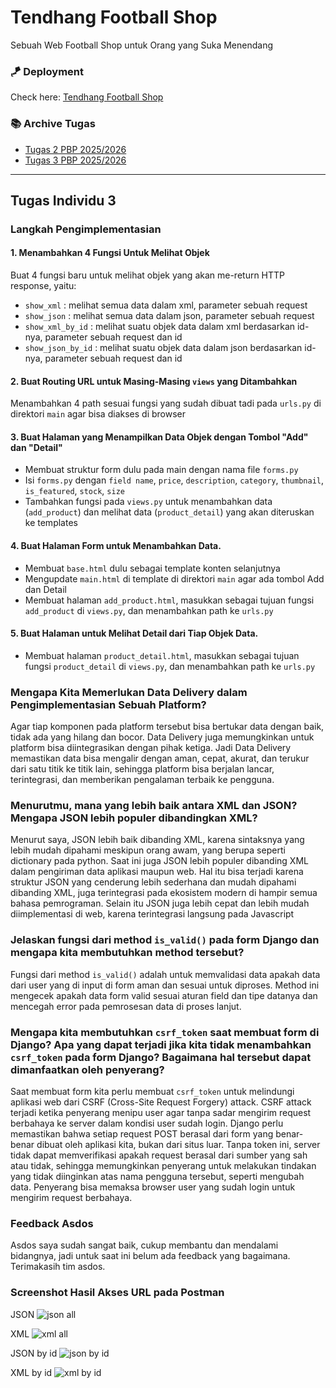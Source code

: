# Tendhang Football Shop
Sebuah Web Football Shop untuk Orang yang Suka Menendang

### 🪁 Deployment
Check here: [Tendhang Football Shop](https://raihan-maulana41-tendhang.pbp.cs.ui.ac.id/)

### 📚 Archive Tugas
   - [Tugas 2 PBP 2025/2026](https://github.com/raihanheriandry/tendhang/wiki/Tugas-2-PBP)
   - [Tugas 3 PBP 2025/2026](https://github.com/raihanheriandry/tendhang/wiki/Tugas-3-PBP)

---

## Tugas Individu 3

### Langkah Pengimplementasian

#### 1. Menambahkan 4 Fungsi Untuk Melihat Objek   
   Buat 4 fungsi baru untuk melihat objek yang akan me-return HTTP response, yaitu:
   - `show_xml` : melihat semua data dalam xml, parameter sebuah request
   - `show_json` : melihat semua data dalam json, parameter sebuah request
   - `show_xml_by_id` : melihat suatu objek data dalam xml berdasarkan id-nya, parameter sebuah request dan id
   - `show_json_by_id` : melihat suatu objek data dalam json berdasarkan id-nya, parameter sebuah request dan id

#### 2. Buat Routing URL untuk Masing-Masing `views` yang Ditambahkan
   Menambahkan 4 path sesuai fungsi yang sudah dibuat tadi pada `urls.py` di direktori `main` agar bisa diakses di browser

#### 3. Buat Halaman yang Menampilkan Data Objek dengan Tombol "Add" dan "Detail" 
   - Membuat struktur form dulu pada main dengan nama file `forms.py` 
   - Isi `forms.py` dengan `field name`, `price`, `description`, `category`, `thumbnail`, `is_featured`, `stock`, `size`
   - Tambahkan fungsi pada `views.py` untuk menambahkan data (`add_product`) dan melihat data (`product_detail`) yang akan diteruskan ke templates

#### 4. Buat Halaman Form untuk Menambahkan Data.
   - Membuat `base.html` dulu sebagai template konten selanjutnya
   - Mengupdate `main.html` di template di direktori `main` agar ada tombol Add dan Detail
   - Membuat halaman `add_product.html`, masukkan sebagai tujuan fungsi `add_product` di `views.py`, dan menambahkan path ke `urls.py`

#### 5. Buat Halaman untuk Melihat Detail dari Tiap Objek Data.
   - Membuat halaman `product_detail.html`, masukkan sebagai tujuan fungsi `product_detail` di `views.py`, dan menambahkan path ke `urls.py`


### Mengapa Kita Memerlukan Data Delivery dalam Pengimplementasian Sebuah Platform?

Agar tiap komponen pada platform tersebut bisa bertukar data dengan baik, tidak ada yang hilang dan bocor. Data Delivery juga memungkinkan untuk platform bisa diintegrasikan dengan pihak ketiga. Jadi Data Delivery memastikan data bisa mengalir dengan aman, cepat, akurat, dan terukur dari satu titik ke titik lain, sehingga platform bisa berjalan lancar, terintegrasi, dan memberikan pengalaman terbaik ke pengguna.

### Menurutmu, mana yang lebih baik antara XML dan JSON? Mengapa JSON lebih populer dibandingkan XML?

Menurut saya, JSON lebih baik dibanding XML, karena sintaksnya yang lebih mudah dipahami meskipun orang awam, yang berupa seperti dictionary pada python. Saat ini juga JSON lebih populer dibanding XML dalam pengiriman data aplikasi maupun web. Hal itu bisa terjadi karena struktur JSON yang cenderung lebih sederhana dan mudah dipahami dibanding XML, juga terintegrasi pada ekosistem modern di hampir semua bahasa pemrograman. Selain itu JSON juga lebih cepat dan lebih mudah diimplementasi di web, karena terintegrasi langsung pada Javascript

### Jelaskan fungsi dari method `is_valid()` pada form Django dan mengapa kita membutuhkan method tersebut?

Fungsi dari method `is_valid()` adalah untuk memvalidasi data apakah data dari user yang di input di form aman dan sesuai untuk diproses. Method ini mengecek apakah data form valid sesuai aturan field dan tipe datanya dan mencegah error pada pemrosesan data di proses lanjut.

### Mengapa kita membutuhkan `csrf_token` saat membuat form di Django? Apa yang dapat terjadi jika kita tidak menambahkan `csrf_token` pada form Django? Bagaimana hal tersebut dapat dimanfaatkan oleh penyerang?

Saat membuat form kita perlu membuat `csrf_token` untuk melindungi aplikasi web dari CSRF (Cross-Site Request Forgery) attack. CSRF attack terjadi ketika penyerang menipu user agar tanpa sadar mengirim request berbahaya ke server dalam kondisi user sudah login. Django perlu memastikan bahwa setiap request POST berasal dari form yang benar-benar dibuat oleh aplikasi kita, bukan dari situs luar. Tanpa token ini, server tidak dapat memverifikasi apakah request berasal dari sumber yang sah atau tidak, sehingga memungkinkan penyerang untuk melakukan tindakan yang tidak diinginkan atas nama pengguna tersebut, seperti mengubah data. Penyerang bisa memaksa browser user yang sudah login untuk mengirim request berbahaya.

### Feedback Asdos

Asdos saya sudah sangat baik, cukup membantu dan mendalami bidangnya, jadi untuk saat ini belum ada feedback yang bagaimana. Terimakasih tim asdos.

### Screenshot Hasil Akses URL pada Postman

JSON
![json all](https://github.com/user-attachments/assets/c55695f4-2bb7-4e65-b673-d31c537e3c16)

XML
![xml all](https://github.com/user-attachments/assets/8d984e90-9b31-44e3-94d4-305391122073)

JSON by id
![json by id](https://github.com/user-attachments/assets/6af287b4-a50d-4ac2-8fb6-f03632a4bd2e)

XML by id
![xml by id](https://github.com/user-attachments/assets/63b9ea1f-233e-4d2e-8009-6a4ad46826e6)
